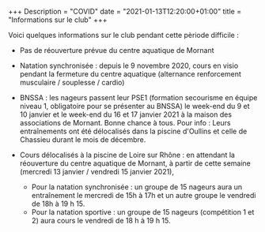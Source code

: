 +++
Description = "COVID"
date = "2021-01-13T12:20:00+01:00"
title = "Informations sur le club"
+++

Voici quelques informations sur le club pendant cette pèriode difficile :
* Pas de réouverture prévue du centre aquatique de Mornant

* Natation synchronisée : depuis le 9 novembre 2020,  cours en visio pendant la fermeture du centre aquatique (alternance renforcement musculaire / souplesse / cardio)

* BNSSA : les nageurs passent leur PSE1  (formation secourisme en équipe niveau 1, obligatoire pour se présenter au BNSSA) le week-end du 9 et 10 janvier et le week-end du 16 et 17 janvier 2021 à la maison des associations de Mornant. Bonne chance à tous.
Pour info : Leurs entraînements ont été délocalisés dans la piscine d'Oullins et celle de Chassieu durant le mois de décembre.

* Cours délocalisés à la piscine de Loire sur Rhône : en attendant la réouverture du centre aquatique de Mornant, à partir de cette semaine (mercredi 13 janvier / vendredi 15 janvier 2021),
  * Pour la natation synchronisée : un groupe de 15 nageurs aura un entraînement le mercredi de 15h à 17h et un autre groupe le vendredi de 18h à 19 h 15.
  * Pour la natation sportive : un groupe de 15 nageurs  (compétition 1 et 2) aura cours le vendredi de 18 h à 19 h 15.


